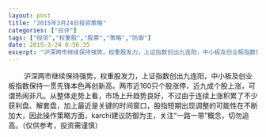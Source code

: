 ```yaml
---
layout: post
title: "2015年3月24日投资策略"
categories: ["日评"]
tags: ["投资","权重股","股票","策略","防御"]
date: 2015-3-24 8:56:35
excerpt: "沪深两市继续保持强势，权重股发力，上证指数创出九连阳，中小板及创业板指数保持一贯先锋本色再创新高。两……"
---
```

&nbsp;&nbsp;&nbsp;&nbsp;&nbsp;&nbsp;&nbsp;&nbsp;沪深两市继续保持强势，权重股发力，上证指数创出九连阳，中小板及创业板指数保持一贯先锋本色再创新高。两市近160只个股涨停，近九成个股上涨，可谓热闹非凡。从整体走势上看，市场上升趋势良好，不过由于连续上涨积累了不少获利盘、解套盘，加上最近是关键的时间窗口，股指短期出现调整的可能性在不断加大，因此操作策略方面，karchi建议防御为主，关注“一路一带”概念，切勿追高。（仅供参考，投资需谨慎）
